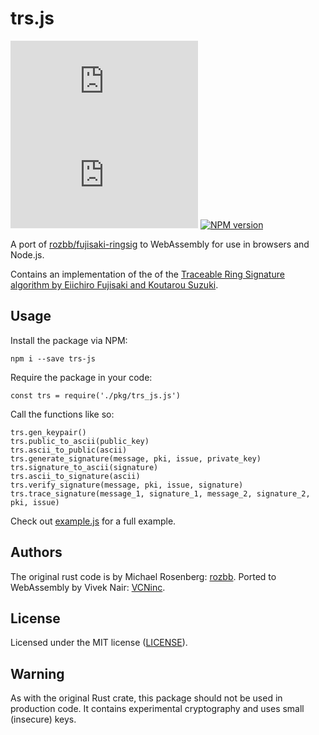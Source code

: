 # trs.js
[![GitHub issues](https://img.shields.io/github/issues/VCNinc/trs.js)](https://github.com/VCNinc/trs.js/issues)
[![GitHub license](https://img.shields.io/github/license/VCNinc/trs.js)](https://github.com/VCNinc/trs.js/blob/master/LICENSE)
[![NPM version](https://img.shields.io/npm/v/trs-js)](https://www.npmjs.com/package/trs-js)

A port of [rozbb/fujisaki-ringsig](https://github.com/rozbb/fujisaki-ringsig) to WebAssembly for use in browsers and Node.js.

Contains an implementation of the of the [Traceable Ring Signature algorithm by Eiichiro Fujisaki and Koutarou Suzuki](https://eprint.iacr.org/2006/389.pdf).

## Usage

Install the package via NPM:

```
npm i --save trs-js
```

Require the package in your code:
```
const trs = require('./pkg/trs_js.js')
```

Call the functions like so:
```
trs.gen_keypair()
trs.public_to_ascii(public_key)
trs.ascii_to_public(ascii)
trs.generate_signature(message, pki, issue, private_key)
trs.signature_to_ascii(signature)
trs.ascii_to_signature(ascii)
trs.verify_signature(message, pki, issue, signature)
trs.trace_signature(message_1, signature_1, message_2, signature_2, pki, issue)
```

Check out [example.js](example.js) for a full example.

## Authors

The original rust code is by Michael Rosenberg: [rozbb](https://github.com/rozbb).
Ported to WebAssembly by Vivek Nair: [VCNinc](https://github.com/VCNinc).

## License

Licensed under the MIT license ([LICENSE](LICENSE)).

## Warning

As with the original Rust crate, this package should not be used in production code. It contains experimental cryptography and uses small (insecure) keys.
